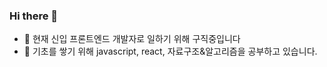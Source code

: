 ### Hi there 👋
- 🔭 현재 신입 프론트엔드 개발자로 일하기 위해 구직중입니다
- 🌱 기초를 쌓기 위해 javascript, react, 자료구조&알고리즘을 공부하고 있습니다.


<!--
**lee-chun-91/lee-chun-91** is a ✨ _special_ ✨ repository because its `README.md` (this file) appears on your GitHub profile.

Here are some ideas to get you started:

- 🔭 I’m currently working on ... 구직중입니다
- 🌱 I’m currently learning ... javascript, react, 자료구조&알고리즘을 공부하고 있습니다. 

- 👯 I’m looking to collaborate on ...
- 🤔 I’m looking for help with ...
- 💬 Ask me about ...
- 📫 How to reach me: ...
- 😄 Pronouns: ...
- ⚡ Fun fact: ...
-->
